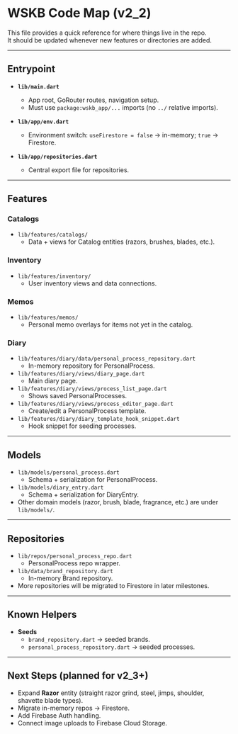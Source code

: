 # WSKB Code Map (v2_2)

This file provides a quick reference for where things live in the repo.  
It should be updated whenever new features or directories are added.

---

## Entrypoint
- **`lib/main.dart`**
  - App root, GoRouter routes, navigation setup.
  - Must use `package:wskb_app/...` imports (no `../` relative imports).

- **`lib/app/env.dart`**
  - Environment switch: `useFirestore = false` → in-memory; `true` → Firestore.

- **`lib/app/repositories.dart`**
  - Central export file for repositories.

---

## Features

### Catalogs
- `lib/features/catalogs/`
  - Data + views for Catalog entities (razors, brushes, blades, etc.).

### Inventory
- `lib/features/inventory/`
  - User inventory views and data connections.

### Memos
- `lib/features/memos/`
  - Personal memo overlays for items not yet in the catalog.

### Diary
- `lib/features/diary/data/personal_process_repository.dart`
  - In-memory repository for PersonalProcess.
- `lib/features/diary/views/diary_page.dart`
  - Main diary page.
- `lib/features/diary/views/process_list_page.dart`
  - Shows saved PersonalProcesses.
- `lib/features/diary/views/process_editor_page.dart`
  - Create/edit a PersonalProcess template.
- `lib/features/diary/diary_template_hook_snippet.dart`
  - Hook snippet for seeding processes.

---

## Models
- `lib/models/personal_process.dart`
  - Schema + serialization for PersonalProcess.
- `lib/models/diary_entry.dart`
  - Schema + serialization for DiaryEntry.
- Other domain models (razor, brush, blade, fragrance, etc.) are under `lib/models/`.

---

## Repositories
- `lib/repos/personal_process_repo.dart`
  - PersonalProcess repo wrapper.
- `lib/data/brand_repository.dart`
  - In-memory Brand repository.
- More repositories will be migrated to Firestore in later milestones.

---

## Known Helpers
- **Seeds**
  - `brand_repository.dart` → seeded brands.
  - `personal_process_repository.dart` → seeded processes.

---

## Next Steps (planned for v2_3+)
- Expand **Razor** entity (straight razor grind, steel, jimps, shoulder, shavette blade types).
- Migrate in-memory repos → Firestore.
- Add Firebase Auth handling.
- Connect image uploads to Firebase Cloud Storage.
